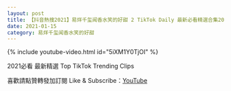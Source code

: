 ```yaml
---
layout: post
title: 【抖音熱搜2021】易烊千玺闻香水笑的好甜 2 TikTok Daily 最新必看精選合集2021 01 15
date: 2021-01-15
category: 易烊千玺闻香水笑的好甜
---
```


{% include youtube-video.html id="5iXM1Y0TjOI" %}

2021必看 最新精選 Top TikTok Trending Clips

喜歡請點贊轉發加訂閱 Like & Subscribe：[YouTube](https://www.youtube.com/channel/UCAoR7VcanIPd04uEq_GIylA/videos)

